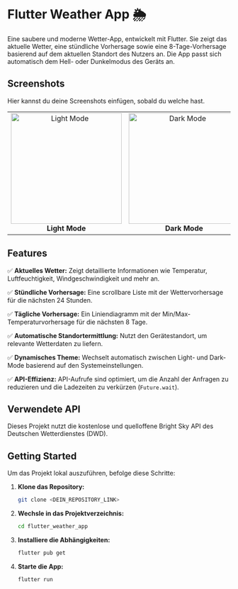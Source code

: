 # Flutter Weather App 🌦️

Eine saubere und moderne Wetter-App, entwickelt mit Flutter. Sie zeigt das aktuelle Wetter, eine stündliche Vorhersage sowie eine 8-Tage-Vorhersage basierend auf dem aktuellen Standort des Nutzers an. Die App passt sich automatisch dem Hell- oder Dunkelmodus des Geräts an.

## Screenshots

Hier kannst du deine Screenshots einfügen, sobald du welche hast.

<table>
  <tr>
    <td align="center">
      <img src="<PLATZHALTER_FÜR_LIGHT_MODE_SCREENSHOT.png>" width="250" alt="Light Mode">
      <br>
      <strong>Light Mode</strong>
    </td>
    <td align="center">
      <img src="<PLATZHALTER_FÜR_DARK_MODE_SCREENSHOT.png>" width="250" alt="Dark Mode">
      <br>
      <strong>Dark Mode</strong>
    </td>
  </tr>
</table>

## Features

✅ **Aktuelles Wetter:** Zeigt detaillierte Informationen wie Temperatur, Luftfeuchtigkeit, Windgeschwindigkeit und mehr an.

✅ **Stündliche Vorhersage:** Eine scrollbare Liste mit der Wettervorhersage für die nächsten 24 Stunden.

✅ **Tägliche Vorhersage:** Ein Liniendiagramm mit der Min/Max-Temperaturvorhersage für die nächsten 8 Tage.

✅ **Automatische Standortermittlung:** Nutzt den Gerätestandort, um relevante Wetterdaten zu liefern.

✅ **Dynamisches Theme:** Wechselt automatisch zwischen Light- und Dark-Mode basierend auf den Systemeinstellungen.

✅ **API-Effizienz:** API-Aufrufe sind optimiert, um die Anzahl der Anfragen zu reduzieren und die Ladezeiten zu verkürzen (`Future.wait`).

## Verwendete API

Dieses Projekt nutzt die kostenlose und quelloffene Bright Sky API des Deutschen Wetterdienstes (DWD).

## Getting Started

Um das Projekt lokal auszuführen, befolge diese Schritte:

1.  **Klone das Repository:**
    ```sh
    git clone <DEIN_REPOSITORY_LINK>
    ```
2.  **Wechsle in das Projektverzeichnis:**
    ```sh
    cd flutter_weather_app
    ```
3.  **Installiere die Abhängigkeiten:**
    ```sh
    flutter pub get
    ```
4.  **Starte die App:**
    ```sh
    flutter run
    ```
